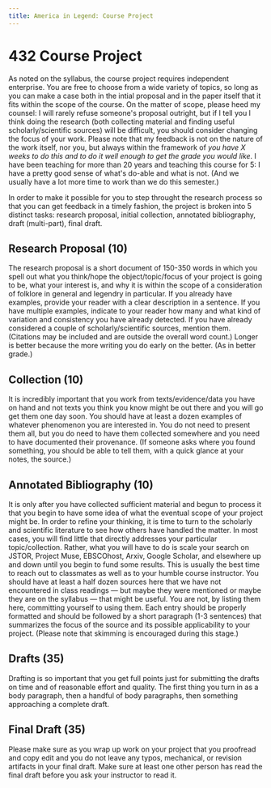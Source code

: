 ```yaml
---
title: America in Legend: Course Project
---
```

# 432 Course Project
As noted on the syllabus, the course project requires independent enterprise. You are free to choose from a wide variety of topics, so long as you can make a case both in the intial proposal and in the paper itself that it fits within the scope of the course. On the matter of scope, please heed my counsel: I will rarely refuse someone's proposal outright, but if I tell you I think doing the research (both collecting material and finding useful scholarly/scientific sources) will be difficult, you should consider changing the focus of your work. Please note that my feedback is not on the nature of the work itself, nor you, but always within the framework of *you have X weeks to do this and to do it well enough to get the grade you would like*. I have been teaching for more than 20 years and teaching this course for 5: I have a pretty good sense of what's do-able and what is not. (And we usually have a lot more time to work than we do this semester.)

In order to make it possible for you to step throught the research process so that you can get feedback in a timely fashion, the project is broken into 5 distinct tasks: research proposal, initial collection, annotated bibliography, draft (multi-part), final draft.

## Research Proposal (10)

The research proposal is a short document of 150-350 words in which you spell out what you think/hope the object/topic/focus of your project is going to be, what your interest is, and why it is within the scope of a consideration of folklore in general and legendry in particular. If you already have examples, provide your reader with a clear description in a sentence. If you have multiple examples, indicate to your reader how many and what kind of variation and consistency you have already detected. If you have already considered a couple of scholarly/scientific sources, mention them. (Citations may be included and are outside the overall word count.) Longer is better because the more writing you do early on the better. (As in better grade.)

## Collection (10)

It is incredibly important that you work from texts/evidence/data you have on hand and not texts you think you know might be out there and you will go get them one day soon. You should have at least a dozen examples of whatever phenomenon you are interested in. You do not need to present them all, but you do need to have them collected somewhere and you need to have documented their provenance. (If someone asks where you found something, you should be able to tell them, with a quick glance at your notes, the source.)

## Annotated Bibliography (10)

It is only after you have collected sufficient material and begun to process it that you begin to have some idea of what the eventual scope of your project might be. In order to refine your thinking, it is time to turn to the scholarly and scientific literature to see how others have handled the matter. In most cases, you will find little that directly addresses your particular topic/collection. Rather, what you will have to do is scale your search on JSTOR, Project Muse, EBSCOhost, Arxiv, Google Scholar, and elsewhere up and down until you begin to fund some results. This is usually the best time to reach out to classmates as well as to your humble course instructor. You should have at least a half dozen sources here that we have not encountered in class readings — but maybe they were mentioned or maybe they are on the syllabus — that might be useful. You are not, by listing them here, committing yourself to using them. Each entry should be properly formatted and should be followed by a short paragraph (1-3 sentences) that summarizes the focus of the source and its possible applicability to your project. (Please note that skimming is encouraged during this stage.)

## Drafts (35)

Drafting is so important that you get full points just for submitting the drafts on time and of reasonable effort and quality. The first thing you turn in as a body paragraph, then a handful of body paragraphs, then something approaching a complete draft.

## Final Draft (35)

Please make sure as you wrap up work on your project that you proofread and copy edit and you do not leave any typos, mechanical, or revision artifacts in your final draft. Make sure at least one other person has read the final draft before you ask your instructor to read it.